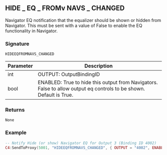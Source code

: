 ## HIDE \_  EQ \_  FROMv NAVS \_  CHANGED

Navigator EQ notification that the equalizer should be shown or hidden from Navigator. This must be sent with a value of False to enable the EQ functionality in Navigator.


### Signature

`HIDEEQFROMNAVS_CHANGED`


| Parameter | Description |
| --- | --- |
| int | OUTPUT: OutputBindingID |
| bool | ENABLED: True to hide this output from Navigators. False to allow output eq controls to be shown.  Default is True. |


### Returns

`None`


### Example

```lua
-- Notify Hide (or show) Navigator EQ for Output 3 (Binding ID 4002)
C4:SendToProxy(5001, "HIDEEQFROMNAVS_CHANGED", { OUTPUT = "4002", ENABLED = false }, "NOTIFY")
```
